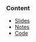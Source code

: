 ### Content
- [Slides](https://github.com/bumic/workshops/blob/master/04%20-%20Compositional%20Data/Compositional%20Data.pdf)
- [Notes](https://github.com/bumic/workshops/blob/master/04%20-%20Compositional%20Data/Compositional%20Data%20Notes.docx)
- [Code](https://github.com/bumic/workshops/tree/master/04%20-%20Compositional%20Data/Code)
